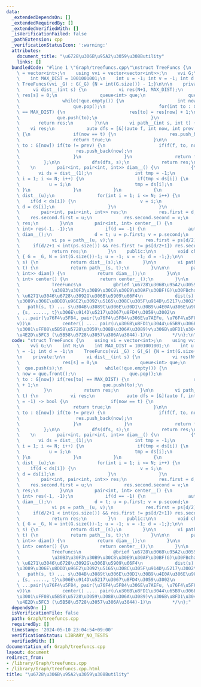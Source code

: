 ```yaml
---
data:
  _extendedDependsOn: []
  _extendedRequiredBy: []
  _extendedVerifiedWith: []
  _isVerificationFailed: false
  _pathExtension: cpp
  _verificationStatusIcon: ':warning:'
  attributes:
    document_title: "\u6728\u306B\u95A2\u3059\u308Butility"
    links: []
  bundledCode: "#line 1 \"Graph/treefuncs.cpp\"\nstruct TreeFuncs {\n    using vi\
    \ = vector<int>;\n    using vvi = vector<vector<int>>;\n    vvi G;\n    int N;\n\
    \    int MAX_DIST = 1001001001;\n    int u = -1; int v = -1; int d = -1;\n   \
    \ TreeFuncs(vvi _G) : G(_G) {N = int(G.size()) - 1;}\n\n\n    private:\n\n   \
    \     vi dist__(int s) {\n            vi res(N+1, MAX_DIST);\n               \
    \ res[s] = 0;\n                queue<int> que;\n                que.push(s);\n\
    \                while(!que.empty()) {\n                    int now = que.front();\n\
    \                    que.pop();\n                    for(int to : G[now]) if(res[to]\
    \ == MAX_DIST) {\n                        res[to] = res[now] + 1;\n          \
    \              que.push(to);\n                    }\n                }\n     \
    \       return res;\n        }\n\n        vi path__(int s, int t) {\n        \
    \    vi res;\n            auto dfs = [&](auto f, int now, int prev = -1) -> bool\
    \ {\n                if(now == t) {\n                    res.push_back(now);\n\
    \                    return true;\n                }\n\n                for(int\
    \ to : G[now]) if(to != prev) {\n                    if(f(f, to, now)) {\n   \
    \                     res.push_back(now);\n                        return true;\n\
    \                    }\n                }\n                return false;\n   \
    \         };\n\n            dfs(dfs, s);\n            return res;\n        }\n\
    \    \n        pair<int, pair<int, int>> diam__() {\n            {\n         \
    \       vi ds = dist__(1);\n                int tmp = -1;\n                for(int\
    \ i = 1; i <= N; i++) {\n                    if(tmp < ds[i]) {\n             \
    \           u = i;\n                        tmp = ds[i];\n                   \
    \ }\n                }\n            }\n            {\n                vi ds =\
    \ dist__(u);\n                for(int i = 1; i <= N; i++) {\n                \
    \    if(d < ds[i]) {\n                        v = i;\n                       \
    \ d = ds[i];\n                    }\n                }\n            }\n\n    \
    \        pair<int, pair<int, int>> res;\n            res.first = d;\n        \
    \    res.second.first = u;\n            res.second.second = v;\n            return\
    \ res;\n        }\n\n        pair<int, int> center__() {\n            pair<int,\
    \ int> res(-1, -1);\n            if(d == -1) {\n                auto [t, p] =\
    \ diam__();\n                d = t; u = p.first; v = p.second;\n            }\n\
    \            vi ps = path__(u, v);\n            res.first = ps[d/2];\n       \
    \     if(d/2+1 < int(ps.size()) && res.first != ps[d/2+1]) res.second = ps[d/2+1];\n\
    \            return res;\n        }\n    public:\n\n        void change(vvi _G)\
    \ { G = _G, N = int(G.size())-1; u = -1; v = -1; d = -1;};\n\n        vi dist(int\
    \ s) {\n            return dist__(s);\n        }\n\n        vi path(int s, int\
    \ t) {\n            return path__(s, t);\n        }\n\n\n        pair<int, pair<int,\
    \ int>> diam() {\n            return diam__();\n        }\n\n      \n        pair<int,\
    \ int> center() {\n            return center__();\n        }\n\n        /*  \n\
    \            TreeFuncs\n            @brief \u6728\u306B\u95A2\u3059\u308Butility\n\
    \            \u30B3\u30F3\u30B9\u30C8\u30E9\u30AF\u30BF(G)\u30FBchange(G) ...\
    \ \u6271\u3046\u6728\u3092G\u306B\u5909\u66F4\n            dist(s) ... s\u304B\
    \u3089\u306E\u8DDD\u96E2\u3092\u5165\u308C\u305F\u914D\u5217\u3002\n         \
    \   path(s, t) ... s\u304B\u3089t\u306E\u30D1\u30B9\u4E0A\u306E\u9802\u70B9\u3092\
    , {s, ....., t}\u306E\u914D\u5217\u3067\u8FD4\u3059\u3002\n            diam()\
    \ ...pair(\u76F4\u5F84, pair(\u76F4\u5F84\u306E\u7AEFu, \u76F4\u5F84\u306E\u7AEF\
    v))\n            center() .... pair(u\u306B\u8FD1\u3044\u65B9\u306E\u4E2D\u5FC3\
    \u3001\uFF08\u5B58\u5728\u3059\u308B\u306A\u3089)v\u306B\u8FD1\u3044\u65B9\u306E\
    \u4E2D\u5FC3 (\u5B58\u5728\u3057\u306A\u3044)-1)\n        */\n};\n"
  code: "struct TreeFuncs {\n    using vi = vector<int>;\n    using vvi = vector<vector<int>>;\n\
    \    vvi G;\n    int N;\n    int MAX_DIST = 1001001001;\n    int u = -1; int v\
    \ = -1; int d = -1;\n    TreeFuncs(vvi _G) : G(_G) {N = int(G.size()) - 1;}\n\n\
    \n    private:\n\n        vi dist__(int s) {\n            vi res(N+1, MAX_DIST);\n\
    \                res[s] = 0;\n                queue<int> que;\n              \
    \  que.push(s);\n                while(!que.empty()) {\n                    int\
    \ now = que.front();\n                    que.pop();\n                    for(int\
    \ to : G[now]) if(res[to] == MAX_DIST) {\n                        res[to] = res[now]\
    \ + 1;\n                        que.push(to);\n                    }\n       \
    \         }\n            return res;\n        }\n\n        vi path__(int s, int\
    \ t) {\n            vi res;\n            auto dfs = [&](auto f, int now, int prev\
    \ = -1) -> bool {\n                if(now == t) {\n                    res.push_back(now);\n\
    \                    return true;\n                }\n\n                for(int\
    \ to : G[now]) if(to != prev) {\n                    if(f(f, to, now)) {\n   \
    \                     res.push_back(now);\n                        return true;\n\
    \                    }\n                }\n                return false;\n   \
    \         };\n\n            dfs(dfs, s);\n            return res;\n        }\n\
    \    \n        pair<int, pair<int, int>> diam__() {\n            {\n         \
    \       vi ds = dist__(1);\n                int tmp = -1;\n                for(int\
    \ i = 1; i <= N; i++) {\n                    if(tmp < ds[i]) {\n             \
    \           u = i;\n                        tmp = ds[i];\n                   \
    \ }\n                }\n            }\n            {\n                vi ds =\
    \ dist__(u);\n                for(int i = 1; i <= N; i++) {\n                \
    \    if(d < ds[i]) {\n                        v = i;\n                       \
    \ d = ds[i];\n                    }\n                }\n            }\n\n    \
    \        pair<int, pair<int, int>> res;\n            res.first = d;\n        \
    \    res.second.first = u;\n            res.second.second = v;\n            return\
    \ res;\n        }\n\n        pair<int, int> center__() {\n            pair<int,\
    \ int> res(-1, -1);\n            if(d == -1) {\n                auto [t, p] =\
    \ diam__();\n                d = t; u = p.first; v = p.second;\n            }\n\
    \            vi ps = path__(u, v);\n            res.first = ps[d/2];\n       \
    \     if(d/2+1 < int(ps.size()) && res.first != ps[d/2+1]) res.second = ps[d/2+1];\n\
    \            return res;\n        }\n    public:\n\n        void change(vvi _G)\
    \ { G = _G, N = int(G.size())-1; u = -1; v = -1; d = -1;};\n\n        vi dist(int\
    \ s) {\n            return dist__(s);\n        }\n\n        vi path(int s, int\
    \ t) {\n            return path__(s, t);\n        }\n\n\n        pair<int, pair<int,\
    \ int>> diam() {\n            return diam__();\n        }\n\n      \n        pair<int,\
    \ int> center() {\n            return center__();\n        }\n\n        /*  \n\
    \            TreeFuncs\n            @brief \u6728\u306B\u95A2\u3059\u308Butility\n\
    \            \u30B3\u30F3\u30B9\u30C8\u30E9\u30AF\u30BF(G)\u30FBchange(G) ...\
    \ \u6271\u3046\u6728\u3092G\u306B\u5909\u66F4\n            dist(s) ... s\u304B\
    \u3089\u306E\u8DDD\u96E2\u3092\u5165\u308C\u305F\u914D\u5217\u3002\n         \
    \   path(s, t) ... s\u304B\u3089t\u306E\u30D1\u30B9\u4E0A\u306E\u9802\u70B9\u3092\
    , {s, ....., t}\u306E\u914D\u5217\u3067\u8FD4\u3059\u3002\n            diam()\
    \ ...pair(\u76F4\u5F84, pair(\u76F4\u5F84\u306E\u7AEFu, \u76F4\u5F84\u306E\u7AEF\
    v))\n            center() .... pair(u\u306B\u8FD1\u3044\u65B9\u306E\u4E2D\u5FC3\
    \u3001\uFF08\u5B58\u5728\u3059\u308B\u306A\u3089)v\u306B\u8FD1\u3044\u65B9\u306E\
    \u4E2D\u5FC3 (\u5B58\u5728\u3057\u306A\u3044)-1)\n        */\n};"
  dependsOn: []
  isVerificationFile: false
  path: Graph/treefuncs.cpp
  requiredBy: []
  timestamp: '2024-05-10 23:04:54+09:00'
  verificationStatus: LIBRARY_NO_TESTS
  verifiedWith: []
documentation_of: Graph/treefuncs.cpp
layout: document
redirect_from:
- /library/Graph/treefuncs.cpp
- /library/Graph/treefuncs.cpp.html
title: "\u6728\u306B\u95A2\u3059\u308Butility"
---
```

